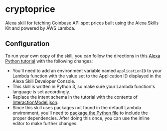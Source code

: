 # cryptoprice
Alexa skill for fetching Coinbase API spot prices built using the Alexa Skills Kit and powered by AWS Lambda.

## Configuration
To run your own copy of the skill, you can follow the directions in this [Alexa Python tutorial](https://developer.amazon.com/alexa-skills-kit/alexa-skill-quick-start-tutorial) with the following changes:
		
* You'll need to add an environment variable named `applicationID` to your Lambda function with the value set to the Application ID displayed in the Alexa Skill Developer Console.
* This skill is written in Python 3, so make sure your Lambda function's language is set accordingly.
* Replace the intent schema in the tutorial with the contents of [InteractionModel.json](InteractionModel.json).
* Since this skill uses packages not found in the default Lambda environment, you'll need to [package the Python file](https://docs.aws.amazon.com/lambda/latest/dg/lambda-python-how-to-create-deployment-package.html) to include the proper dependencies. After doing this once, you can use the inline editor to make further changes.
